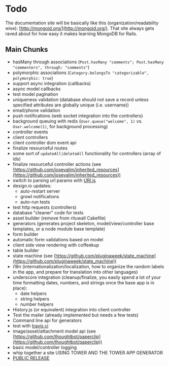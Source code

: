 # Todo

The documentation site will be basically like this (organization/readability wise): [http://mongoid.org/](http://mongoid.org/).  That site always gets raved about for how easy it makes learning MongoDB for Rails.

## Main Chunks

- hasMany through associations (`Post.hasMany "comments"; Post.hasMany "commenters", through: "comments"`)
- polymorphic associations (`Category.belongsTo "categorizable", polymorphic: true`)
- support async integration (callbacks)
- async model callbacks
- test model pagination
- uniqueness validation (database should not save a record unless specified attributes are globally unique (i.e. username))
- email/phone validation
- push notifications (web socket integration into the controllers)
- background queuing with redis (`User.queue("welcome", 1)` vs. `User.welcome(1)`, for background processing)
- controller events
- client controllers
- client controller dom event api
- finalize resourceful routes
- some sort of `updateAll|deleteAll` functionality for controllers (array of ids)
- finalize resourceful controller actions (see [https://github.com/josevalim/inherited_resources](https://github.com/josevalim/inherited_resources))
- switch to parsing url params with [URI.js](https://github.com/medialize/URI.js)
- design.io updates:
  - auto-restart server
  - growl notifications
  - auto-run tests
- test http requests (controllers)
- database "cleaner" code for tests
- asset builder (remove from rituwall Cakefile)
- generators (generates project skeleton, model/view/controller base templates, or a node module base template)
- form builder
- automatic form validations based on model
- client side view rendering with coffeekup
- table builder
- state machine (see [https://github.com/pluginaweek/state_machine](https://github.com/pluginaweek/state_machine))
- i18n (internationalization/localization, how to organize the random labels in the app, and prepare for translation into other languages)
- underscore integration (cleanup/finalize, you easily spend a lot of your time formatting dates, numbers, and strings once the base app is in place):
  - date helpers
  - string helpers
  - number helpers
- History.js (or equivalent) integration into client controller
- Test the mailer (already implemented but needs a few tests)
- Command line api for generators
- test with [travis ci](http://about.travis-ci.org/)
- image/asset/attachment model api (see [https://github.com/thoughtbot/paperclip](https://github.com/thoughtbot/paperclip))
- basic model/controller logging
- whip together a site USING TOWER AND THE TOWER APP GENERATOR
- [PUBLIC RELEASE](http://towerjs.org)
